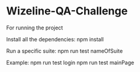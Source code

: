 # Wizeline-QA-Challenge

For running the project
 
Install all the dependencies: 
  npm install 
 
 Run a specific suite: npm run test nameOfSuite
 
 Example: 
         npm run test login 
         npm run test mainPage 
